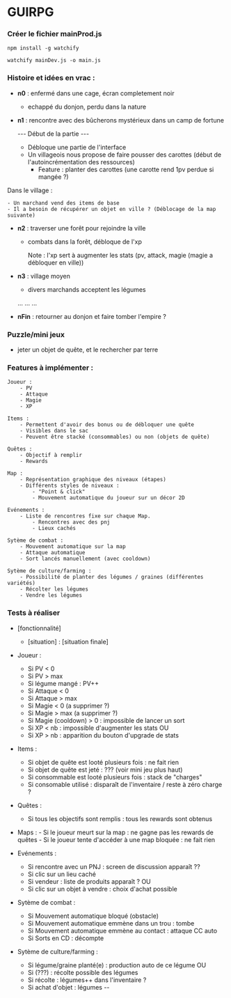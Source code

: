 # GUIRPG

### Créer le fichier mainProd.js

	npm install -g watchify

	watchify mainDev.js -o main.js


### Histoire et idées en vrac :
- **n0** : enfermé dans une cage, écran completement noir
    - echappé du donjon, perdu dans la nature

- **n1** : rencontre avec des bûcherons mystérieux dans un camp de fortune

	--- Début de la partie ---

	- Débloque une partie de l'interface
	- Un villageois nous propose de faire pousser des carottes (début de l'autoincrémentation des ressources)
		- Feature : planter des carottes (une carotte rend 1pv perdue si mangée ?)

Dans le village :

	- Un marchand vend des items de base
	- Il a besoin de récupérer un objet en ville ? (Déblocage de la map suivante)

- **n2** : traverser une forêt pour rejoindre la ville
	- combats dans la forêt, débloque de l'xp

        Note : l'xp sert à augmenter les stats (pv, attack, magie (magie a débloquer en ville))

- **n3** : village moyen
    - divers marchands acceptent les légumes

    ...
    ...
    ...

- **nFin** : retourner au donjon et faire tomber l'empire ?

### Puzzle/mini jeux

- jeter un objet de quête, et le rechercher par terre

### Features à implémenter :

    Joueur :
	    - PV
	    - Attaque
	    - Magie
	    - XP

    Items : 
	    - Permettent d'avoir des bonus ou de débloquer une quête
	    - Visibles dans le sac
	    - Peuvent être stacké (consommables) ou non (objets de quête)

    Quêtes :
        - Objectif à remplir
        - Rewards

    Map :
        - Représentation graphique des niveaux (étapes)
        - Différents styles de niveaux :
	        - "Point & click" 
	        - Mouvement automatique du joueur sur un décor 2D 

    Evénements :
	    - Liste de rencontres fixe sur chaque Map.
		    - Rencontres avec des pnj
		    - Lieux cachés

    Sytème de combat :
	    - Mouvement automatique sur la map
	    - Attaque automatique
	    - Sort lancés manuellement (avec cooldown)

    Sytème de culture/farming :
	    - Possibilité de planter des légumes / graines (différentes variétés)
	    - Récolter les légumes
	    - Vendre les légumes

### Tests à réaliser ###

- [fonctionnalité]
	- [situation] : [situation finale]

- Joueur :
	- Si PV < 0
	- Si PV > max
	- Si légume mangé : PV++
	- Si Attaque < 0
	- Si Attaque > max
	- Si Magie < 0 (a supprimer ?)
	- Si Magie > max (a supprimer ?)
	- Si Magie (cooldown) > 0 : impossible de lancer un sort
	- Si XP < nb : impossible d'augmenter les stats
		OU
	- Si XP > nb : apparition du bouton d'upgrade de stats

- Items :
	- Si objet de quête est looté plusieurs fois : ne fait rien
	- Si objet de quête est jeté : ??? (voir mini jeu plus haut)
	- Si consommable est looté plusieurs fois : stack de "charges"
	- Si consomable utilisé : disparaît de l'inventaire / reste à zéro charge ?

- Quêtes :
	- Si tous les objectifs sont remplis : tous les rewards sont obtenus

- Maps :
        - Si le joueur meurt sur la map : ne gagne pas les rewards de quêtes
        - Si le joueur tente d'accéder à une map bloquée : ne fait rien

- Evénements :
	- Si rencontre avec un PNJ : screen de discussion apparaît ??
	- Si clic sur un lieu caché
	- Si vendeur : liste de produits apparaît ?
		OU
	- Si clic sur un objet à vendre : choix d'achat possible

- Sytème de combat :
	- Si Mouvement automatique bloqué (obstacle)
	- Si Mouvement automatique emmène dans un trou : tombe
	- Si Mouvement automatique emmène au contact : attaque CC auto
	- Si Sorts en CD : décompte

- Sytème de culture/farming :
	- Si légume/graine planté(e) : production auto de ce légume
		OU
	- Si (???) : récolte possible des légumes
	- Si récolte : légumes++ dans l'inventaire ?
	- Si achat d'objet : légumes --
